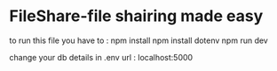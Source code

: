 # FileShare-file shairing made easy

to run this file you have to :
                      npm install 
                      npm install dotenv
                      npm run dev

change your db details in .env 
 url : localhost:5000

